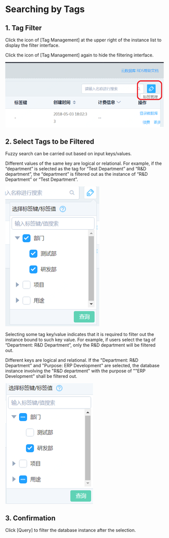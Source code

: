 # Searching by Tags

## 1. Tag Filter 
Click the icon of [Tag Management] at the upper right of the instance list to display the filter interface.

Click the icon of [Tag Management] again to hide the filtering interface.

![Search Tag1](../../../image/RDS/Search-Tag-1.png)

## 2. Select Tags to be Filtered
Fuzzy search can be carried out based on input keys/values.

Different values of the same key are logical or relational. For example, if the “department” is selected as the tag for “Test Department” and “R&D department”, the “department” is filtered out as the instance of “R&D Department” or “Test Department”.

![Search Tag 2](../../../image/RDS/Search-Tag-2.png)

Selecting some tag key/value indicates that it is required to filter out the instance bound to such key value. For example, if users select the tag of “Department: R&D Department”, only the R&D department will be filtered out.

Different keys are logical and relational. If the "Department: R&D Department" and "Purpose: ERP Development" are selected, the database instance involving the "R&D department" with the purpose of ""ERP Development" shall be filtered out.

![Search Tag 3](../../../image/RDS/Search-Tag-3.png)

## 3. Confirmation
Click [Query] to filter the database instance after the selection.
